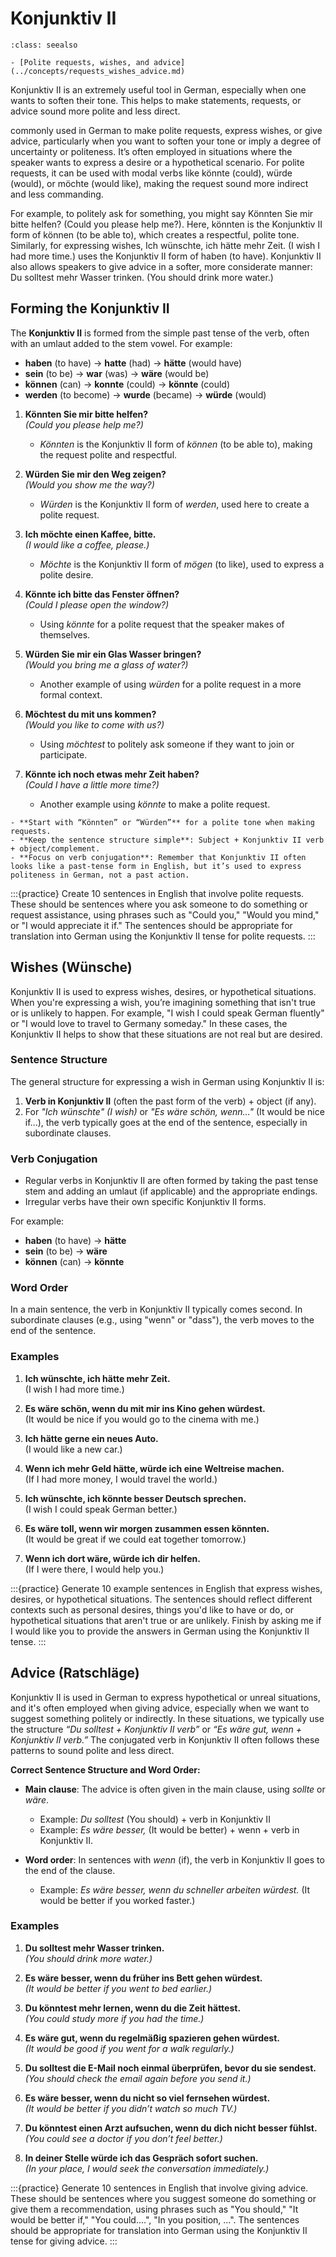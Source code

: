 # Konjunktiv II

```{admonition} Suggested Reading
:class: seealso

- [Polite requests, wishes, and advice](../concepts/requests_wishes_advice.md)
```

Konjunktiv II is an extremely useful tool in German, especially when one wants to soften their tone. This helps to make statements, requests, or advice sound more polite and less direct. 

commonly used in German to make polite requests, express wishes, or give advice, particularly when you want to soften your tone or imply a degree of uncertainty or politeness. It’s often employed in situations where the speaker wants to express a desire or a hypothetical scenario. For polite requests, it can be used with modal verbs like könnte (could), würde (would), or möchte (would like), making the request sound more indirect and less commanding.

For example, to politely ask for something, you might say Könnten Sie mir bitte helfen? (Could you please help me?). Here, könnten is the Konjunktiv II form of können (to be able to), which creates a respectful, polite tone. Similarly, for expressing wishes, Ich wünschte, ich hätte mehr Zeit. (I wish I had more time.) uses the Konjunktiv II form of haben (to have). Konjunktiv II also allows speakers to give advice in a softer, more considerate manner: Du solltest mehr Wasser trinken. (You should drink more water.)

## Forming the Konjunktiv II
The **Konjunktiv II** is formed from the simple past tense of the verb, often with an umlaut added to the stem vowel. For example:
- **haben** (to have) → **hatte** (had) → **hätte** (would have)
- **sein** (to be) → **war** (was) → **wäre** (would be)
- **können** (can) → **konnte** (could) → **könnte** (could)
- **werden** (to become) → **wurde** (became) → **würde** (would)


1. **Könnten Sie mir bitte helfen?**  
*(Could you please help me?)*

    - *Könnten* is the Konjunktiv II form of *können* (to be able to), making the request polite and respectful.

2. **Würden Sie mir den Weg zeigen?**  
*(Would you show me the way?)*

    - *Würden* is the Konjunktiv II form of *werden*, used here to create a polite request.

3. **Ich möchte einen Kaffee, bitte.**  
*(I would like a coffee, please.)*

    - *Möchte* is the Konjunktiv II form of *mögen* (to like), used to express a polite desire.

4. **Könnte ich bitte das Fenster öffnen?**  
*(Could I please open the window?)*

    - Using *könnte* for a polite request that the speaker makes of themselves.

5. **Würden Sie mir ein Glas Wasser bringen?**  
*(Would you bring me a glass of water?)*

    - Another example of using *würden* for a polite request in a more formal context.

6. **Möchtest du mit uns kommen?**  
*(Would you like to come with us?)*

    - Using *möchtest* to politely ask someone if they want to join or participate.

7. **Könnte ich noch etwas mehr Zeit haben?**  
*(Could I have a little more time?)*

    - Another example using *könnte* to make a polite request.

```{tip}
- **Start with “Könnten” or “Würden”** for a polite tone when making requests.
- **Keep the sentence structure simple**: Subject + Konjunktiv II verb + object/complement.
- **Focus on verb conjugation**: Remember that Konjunktiv II often looks like a past-tense form in English, but it’s used to express politeness in German, not a past action.

```

:::{practice}
    Create 10 sentences in English that involve polite requests. These should be sentences where you ask someone to do something or request assistance, using phrases such as "Could you," "Would you mind," or "I would appreciate it if." The sentences should be appropriate for translation into German using the Konjunktiv II tense for polite requests.
:::

## Wishes (Wünsche)

Konjunktiv II is used to express wishes, desires, or hypothetical situations. When you're expressing a wish, you’re imagining something that isn't true or is unlikely to happen. For example, "I wish I could speak German fluently" or "I would love to travel to Germany someday." In these cases, the Konjunktiv II helps to show that these situations are not real but are desired.

### Sentence Structure

The general structure for expressing a wish in German using Konjunktiv II is:

1. **Verb in Konjunktiv II** (often the past form of the verb) + object (if any).
2. For *"Ich wünschte" (I wish)* or *"Es wäre schön, wenn..."* (It would be nice if...), the verb typically goes at the end of the sentence, especially in subordinate clauses.

### Verb Conjugation

- Regular verbs in Konjunktiv II are often formed by taking the past tense stem and adding an umlaut (if applicable) and the appropriate endings.
- Irregular verbs have their own specific Konjunktiv II forms.

For example:

- **haben** (to have) → **hätte**
- **sein** (to be) → **wäre**
- **können** (can) → **könnte**

### Word Order

In a main sentence, the verb in Konjunktiv II typically comes second. In subordinate clauses (e.g., using "wenn" or "dass"), the verb moves to the end of the sentence.

### Examples

1. **Ich wünschte, ich hätte mehr Zeit.**  
(I wish I had more time.)

2. **Es wäre schön, wenn du mit mir ins Kino gehen würdest.**  
(It would be nice if you would go to the cinema with me.)

3. **Ich hätte gerne ein neues Auto.**  
(I would like a new car.)

4. **Wenn ich mehr Geld hätte, würde ich eine Weltreise machen.**  
(If I had more money, I would travel the world.)

5. **Ich wünschte, ich könnte besser Deutsch sprechen.**  
(I wish I could speak German better.)

6. **Es wäre toll, wenn wir morgen zusammen essen könnten.**  
(It would be great if we could eat together tomorrow.)

7. **Wenn ich dort wäre, würde ich dir helfen.**  
(If I were there, I would help you.)

:::{practice}
    Generate 10 example sentences in English that express wishes, desires, or hypothetical situations. The sentences should reflect different contexts such as personal desires, things you'd like to have or do, or hypothetical situations that aren't true or are unlikely. Finish by asking me if I would like you to provide the answers in German using the Konjunktiv II tense.
:::

## Advice (Ratschläge)

Konjunktiv II is used in German to express hypothetical or unreal situations, and it's often employed when giving advice, especially when we want to suggest something politely or indirectly. In these situations, we typically use the structure *“Du solltest + Konjunktiv II verb”* or *“Es wäre gut, wenn + Konjunktiv II verb.”* The conjugated verb in Konjunktiv II often follows these patterns to sound polite and less direct.

**Correct Sentence Structure and Word Order:**

- **Main clause**: The advice is often given in the main clause, using *sollte* or *wäre*.

    - Example: *Du solltest* (You should) + verb in Konjunktiv II
    - Example: *Es wäre besser,* (It would be better) + wenn + verb in Konjunktiv II.

- **Word order**: In sentences with *wenn* (if), the verb in Konjunktiv II goes to the end of the clause.

    - Example: *Es wäre besser, wenn du schneller arbeiten würdest.* (It would be better if you worked faster.)


### Examples

1. **Du solltest mehr Wasser trinken.**  
*(You should drink more water.)*

2. **Es wäre besser, wenn du früher ins Bett gehen würdest.**  
*(It would be better if you went to bed earlier.)*

3. **Du könntest mehr lernen, wenn du die Zeit hättest.**  
*(You could study more if you had the time.)*

4. **Es wäre gut, wenn du regelmäßig spazieren gehen würdest.**  
*(It would be good if you went for a walk regularly.)*

5. **Du solltest die E-Mail noch einmal überprüfen, bevor du sie sendest.**  
*(You should check the email again before you send it.)*

6. **Es wäre besser, wenn du nicht so viel fernsehen würdest.**  
*(It would be better if you didn’t watch so much TV.)*

7. **Du könntest einen Arzt aufsuchen, wenn du dich nicht besser fühlst.**  
*(You could see a doctor if you don’t feel better.)*

8. **In deiner Stelle würde ich das Gespräch sofort suchen.**  
*(In your place, I would seek the conversation immediately.)*

:::{practice}
    Generate 10 sentences in English that involve giving advice. These should be sentences where you suggest someone do something or give them a recommendation, using phrases such as "You should," "It would be better if," "You could....", "In you position, ...". The sentences should be appropriate for translation into German using the Konjunktiv II tense for giving advice.
:::